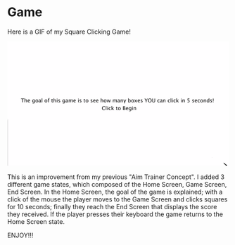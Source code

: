 # Game

Here is a GIF of my Square Clicking Game!

![](f391c99421a09c43b2b7feb6b82c750d.gif)

This is an improvement from my previous "Aim Trainer Concept". I added 3 different game states, which composed of the Home Screen, Game Screen, End Screen. In the Home Screen, the goal of the game is explained; with a click of the mouse the player moves to the Game Screen and clicks squares for 10 seconds; finally they reach the End Screen that displays the score they received. If the player presses their keyboard the game returns to the Home Screen state. 

ENJOY!!!

